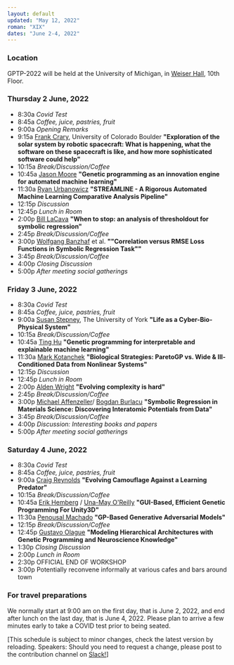 ```yaml
---
layout: default
updated: "May 12, 2022"
roman: "XIX"
dates: "June 2-4, 2022"
---
```


### Location
GPTP-2022 will be held at the University of Michigan, in [Weiser Hall](https://sites.lsa.umich.edu/weiserhall/), 10th Floor.

### Thursday 2 June, 2022

- 8:30a _Covid Test_
- 8:45a _Coffee, juice, pastries, fruit_
- 9:00a _Opening Remarks_
- 9:15a [Frank Crary](https://lasp.colorado.edu/home/mop/home/people/), University of Colorado Boulder
**"Exploration of the solar system by robotic spacecraft: What is happening, what the software on these spacecraft is like, and how more sophisticated software could help"**
- 10:15a _Break/Discussion/Coffee_
- 10:45a [Jason Moore](https://en.wikipedia.org/wiki/Jason_H._Moore) 
**"Genetic programming as an innovation engine for automated machine learning"**
- 11:30a [Ryan Urbanowicz](https://www.med.upenn.edu/urbslab/) 
**"STREAMLINE - A Rigorous Automated Machine Learning Comparative Analysis Pipeline"**
- 12:15p _Discussion_
- 12:45p _Lunch in Room_
- 2:00p [Bill LaCava](http://williamlacava.com/)
**"When to stop: an analysis of thresholdout for symbolic regression"**
- 2:45p _Break/Discussion/Coffee_
- 3:00p [Wolfgang Banzhaf](https://www.cse.msu.edu/~banzhafw/) et al.
**""Correlation versus RMSE Loss Functions in Symbolic Regression Task""**
- 3:45p _Break/Discussion/Coffee_
- 4:00p _Closing Discussion_
- 5:00p _After meeting social gatherings_



### Friday 3 June, 2022

- 8:30a _Covid Test_
- 8:45a _Coffee, juice, pastries, fruit_
- 9:00a [Susan Stepney](https://www-users.cs.york.ac.uk/susan/), The University of York
**"Life as a Cyber-Bio-Physical System"**
- 10:15a _Break/Discussion/Coffee_
- 10:45a [Ting Hu](https://www.cs.queensu.ca/people/Ting/Hu)
**"Genetic programming for interpretable and explainable machine learning"**
- 11:30a [Mark Kotanchek](https://evolved-analytics.com/about-us/)
**"Biological Strategies: ParetoGP vs. Wide & Ill-Conditioned Data from Nonlinear Systems"**
- 12:15p _Discussion_
- 12:45p _Lunch in Room_
- 2:00p [Alden Wright](https://hs.umt.edu/hs/people/faculty/faculty-details.php?id=545)
**"Evolving complexity is hard"**
- 2:45p _Break/Discussion/Coffee_
- 3:00p [Michael Affenzeller](https://heal.heuristiclab.com/team/affenzeller)/ [Bogdan Burlacu](https://heal.heuristiclab.com/team/burlacu)
**"Symbolic Regression in Materials Science: Discovering Interatomic Potentials from Data"**
- 3:45p _Break/Discussion/Coffee_
- 4:00p  _Discussion: Interesting books and papers_
- 5:00p _After meeting social gatherings_



### Saturday 4 June, 2022
- 8:30a _Covid Test_
- 8:45a _Coffee, juice, pastries, fruit_
- 9:00a [Craig Reynolds](https://www.red3d.com/cwr/index.html)
**"Evolving Camouflage Against a Learning Predator"**
- 10:15a _Break/Discussion/Coffee_
- 10:45a [Erik Hemberg](https://alfagroup.csail.mit.edu/erik) / [Una-May O'Reilly](https://www.csail.mit.edu/person/una-may-oreilly)
**"GUI-Based, Efficient Genetic Programming For Unity3D"**
- 11:30a [Penousal Machado](https://cdv.dei.uc.pt/authors/penousal-machado/) 
**"GP-Based Generative Adversarial Models"**
- 12:15p _Break/Discussion/Coffee_
- 12:45p [Gustavo Olague](https://www.linkedin.com/in/gustavo-olague-8090021a/?originalSubdomain=mx)
**"Modeling Hierarchical Architectures with Genetic Programming and Neuroscience Knowledge"**
- 1:30p _Closing Discussion_ 
- 2:00p _Lunch in Room_
- 2:30p OFFICIAL END OF WORKSHOP
- 3:00p Potentially reconvene informally at various cafes and bars around town


### For travel preparations

We normally start at 9:00 am on the first day, that is June 2, 2022,
and end after lunch on the last day, that is June 4, 2022. Please plan 
to arrive a few minutes early to take a COVID test prior to being seated.

[This schedule is subject to minor changes, check the latest version by reloading. Speakers: Should you need to request a change, please post to the contribution channel on [Slack!](https://gptp-workshops.slack.com)]

